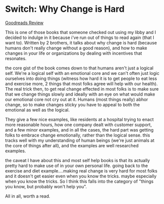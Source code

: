 # Switch: Why Change is Hard
[Goodreads Review](https://www.goodreads.com/review/show/7467173531)

This is one of those books that someone checked out using my libby and I decided to indulge in it because i've run out of things to read again (that I want to). Written by 2 brothers, it talks about why change is hard (because humans don't really change without a good reason), and how to make changes in your life or organizations by dealing with incentives that resonates.

the core gist of the book comes down to that humans aren't just a logical self. We're a logical self with an emotional core and we can't often just logic ourselves into doing things (witness how hard it is to get people to eat less and exercise more, 2 things that most folks agree will help with our health). The real trick then, to get real change effected in most folks is to make sure that we change things slowly and ideally with an eye on what would make our emotional core not cry out at it. Humans (most things really) abhor change, so to make changes sticky you have to appeal to both the emotional as well as the logical.

They give a few nice examples, like residents at a hospital trying to enact more reasonable hours, how one company dealt with customer support, and a few minor examples, and in all the cases, the hard part was getting folks to embrace change emotionally, rather than the logical sense. this tracks well with my understanding of human beings (we're just animals at the core of things after all), and the examples are well researched examples.

the caveat I have about this and most self help books is that its actually pretty hard to make use of in your own personal life. going back to the exercise and diet example....making real change is very hard for most folks and it doesn't get easier even when you know the tricks. maybe especially when you know the tricks. So I think this falls into the category of "things you know, but probably won't help you".

All in all, worth a read.
